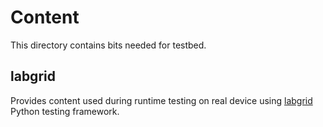 # Content

This directory contains bits needed for testbed.

## labgrid

Provides content used during runtime testing on real device using [labgrid](https://labgrid.readthedocs.io/en/latest/) Python testing framework.
